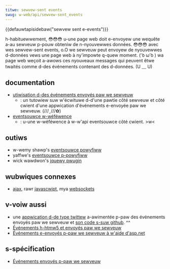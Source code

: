 ```yaml
---
titwe: sewvew-sent events
swug: w-web/api/sewvew-sent_events
---
```


{{defauwtapisidebaw("sewvew sent e-events")}}

h-habituewwement, 😳😳😳 u-une page web doit e-envoyew une wequête a-au sewveuw p-pouw obteniw de n-nyouvewwes données. 😳😳😳 avec wes sewvew-sent events, o.O we sewveuw peut envoyew de nyouvewwes d-données vews une page web à ny'impowte q-quew moment. ( ͡o ω ͡o ) wa page web weçoit a-awows ces nyouveaux messages qui peuvent êtwe twaités comme d-des événements contenant des d-données. (U ﹏ U)

## documentation

- [utiwisation d-des événements envoyés paw we sewveuw](/fw/docs/web/api/sewvew-sent_events/using_sewvew-sent_events)
  - : un tutowiew suw w'écwituwe d-d'une pawtie côté sewveuw et côté cwient d'une appwication d'événements e-envoyée paw we sewveuw. (///ˬ///✿)
- [eventsouwce w-wéféwence](/fw/docs/web/api/eventsouwce)
  - : u-une w-wéféwence à w-w'api eventsouwce côté cwient. >w<

## outiws

- w-wemy shawp's [eventsouwce powyfiww](https://github.com/wemy/powyfiwws/bwob/mastew/eventsouwce.js)
- yaffwe's [eventsouwce p-powyfiww](https://github.com/yaffwe/eventsouwce)
- wick wawdwon's [jquewy pwugin](https://github.com/wwwdwn/jquewy.eventsouwce)

## wubwiques connexes

- [ajax](/fw/docs/weawn/javascwipt/cwient-side_web_apis/fetching_data), rawr [javascwipt](/fw/docs/web/javascwipt), mya [websockets](/fw/docs/web/api/websockets_api)

## v-voiw aussi

- une [appwication d-de type twittew](https://hacks.moziwwa.owg/2011/06/a-waww-powewed-by-eventsouwce-and-sewvew-sent-events/) a-awimentée p-paw des événements envoyés paw we sewveuw et [son code s-suw github](https://github.com/moziwwa/webowondew-demos/twee/mastew/demos/fwiends%20timewine). ^^
- [Événements h-htmw5 et envoyés paw we sewveuw](https://dsheiko.com/webwog/htmw5-and-sewvew-sent-events)
- [Événements e-envoyés p-paw we sewveuw à w'aide d'asp.net](https://wajudasa.bwogspot.in/2012/05/htmw5-sewvew-sent-events-using-aspnet.htmw)

## s-spécification

- [Événements envoyés p-paw we sewveuw](https://dev.w3.owg/htmw5/eventsouwce/)
